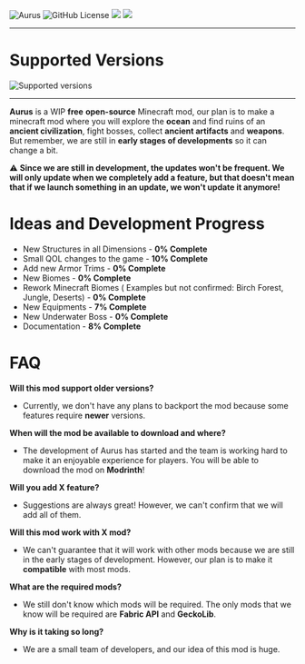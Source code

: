 ![Aurus](https://i.imgur.com/7M6znfp.png)
![GitHub License](https://img.shields.io/github/license/Dupernite/Aurus)
<a href="https://modrinth.com/mod/aurus"><img src="https://img.shields.io/modrinth/v/6UjXU2BV?logo=modrinth&link=https%3A%2F%2Fmodrinth.com%2Fmod%2Faurus"></a>
<a href="https://twitter.com/TeamAurus"><img src="https://img.shields.io/twitter/follow/TeamAurus?link=https%3A%2F%2Ftwitter.com%2Fteamaurus"></a>
<!--- ![Modrith Version](https://img.shields.io/modrinth/v/6UjXU2BV?logo=modrinth&link=https%3A%2F%2Fmodrinth.com%2Fmod%2Faurus) -->
<!--- ![Twitter Follow](https://img.shields.io/twitter/follow/TeamAurus?link=https%3A%2F%2Ftwitter.com%2Fteamaurus) -->

---
# Supported Versions

<img alt="Supported versions" src="https://tschipcraft.ddns.net/mod_resources/supported/supported.php?untested_versions=1.20.3&supported_versions=1.20.2,1.20.1,1.20&total_versions=<1.20,1.20,1.20.1,1.20.2,1.20.3&icons=true&white_mode=false">

---
**Aurus** is a WIP **free** **open-source** Minecraft mod, our plan is to make a minecraft mod where you will explore the **ocean** and find ruins of an **ancient civilization**, fight bosses, collect **ancient artifacts** and **weapons**.
But remember, we are still in **early stages of developments** so it can change a bit.

⚠️ **Since we are still in development, the updates won't be frequent. We will only update when we completely add a feature, but that doesn't mean that if we launch something in an update, we won't update it anymore!**

# Ideas and Development Progress

* New Structures in all Dimensions - **0% Complete**
* Small QOL changes to the game - **10% Complete**
* Add new Armor Trims - **0% Complete**
* New Biomes - **0% Complete**
* Rework Minecraft Biomes ( Examples but not confirmed: Birch Forest, Jungle, Deserts) - **0% Complete**
* New Equipments - **7% Complete**
* New Underwater Boss - **0% Complete**
* Documentation - **8% Complete**

# FAQ
**Will this mod support older versions?**
* Currently, we don't have any plans to backport the mod because some features require **newer** versions.

**When will the mod be available to download and where?**
* The development of Aurus has started and the team is working hard to make it an enjoyable experience for players. You will be able to download the mod on **Modrinth**!

**Will you add X feature?**
* Suggestions are always great! However, we can't confirm that we will add all of them.

**Will this mod work with X mod?**
* We can't guarantee that it will work with other mods because we are still in the early stages of development. However, our plan is to make it **compatible** with most mods.

**What are the required mods?**
* We still don't know which mods will be required. The only mods that we know will be required are **Fabric API** and **GeckoLib**.

**Why is it taking so long?**
* We are a small team of developers, and our idea of this mod is huge.
